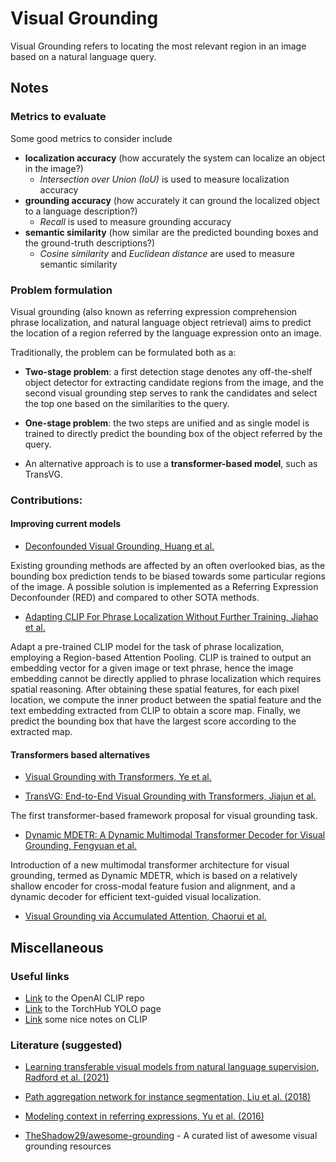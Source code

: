 # Visual Grounding

Visual Grounding refers to locating the most relevant region in an image based on a natural language query.

## Notes

### Metrics to evaluate

Some good metrics to consider include

- **localization accuracy** (how accurately the system can localize an object in the image?)
    - *Intersection over Union (IoU)* is used to measure localization accuracy
- **grounding accuracy** (how accurately it can ground the localized object to a language description?)
    - *Recall* is used to measure grounding accuracy
- **semantic similarity** (how similar are the predicted bounding boxes and the ground-truth descriptions?)
    - *Cosine similarity* and *Euclidean distance* are used to measure semantic similarity

### Problem formulation

Visual grounding (also known as referring expression comprehension phrase localization, and natural language object
retrieval) aims to predict the location of a region referred by the language expression onto an image.

Traditionally, the problem can be formulated both as a:

- **Two-stage problem**: a first detection stage denotes any off-the-shelf object detector for extracting candidate
  regions from the image, and the second visual grounding step serves to rank the candidates and select the top one
  based on
  the similarities to the query.
- **One-stage problem**: the two steps are unified and as single model is trained to directly predict the bounding box
  of the object referred by the query.


- An alternative approach is to use a **transformer-based model**, such as TransVG.

### Contributions:

#### Improving current models

- [Deconfounded Visual Grounding, Huang et al.](https://ink.library.smu.edu.sg/sis_research/7484/)

Existing grounding methods are affected by an often overlooked bias, as the bounding box prediction tends to be biased
towards some particular regions of the image. A possible solution is implemented as a Referring Expression
Deconfounder (RED) and compared to other SOTA methods.

- [Adapting CLIP For Phrase Localization Without Further Training, Jiahao et al.](http://arxiv.org/abs/2204.03647)

Adapt a pre-trained CLIP model for the task of phrase localization, employing a Region-based Attention Pooling. CLIP is
trained to output an embedding vector for a given image or text phrase, hence the image embedding cannot be directly
applied to phrase localization which requires spatial reasoning. After obtaining these spatial features, for each pixel
location, we compute the inner product between the spatial feature and the text embedding extracted from CLIP to obtain
a score map. Finally, we predict the bounding box that have the largest score according to the extracted map.

#### Transformers based alternatives

- [Visual Grounding with Transformers, Ye et al.](https://ieeexplore.ieee.org/document/9859880)

- [TransVG: End-to-End Visual Grounding with Transformers, Jiajun et al.](https://ieeexplore.ieee.org/document/9710016)

The first transformer-based framework proposal for visual grounding task.

- [Dynamic MDETR: A Dynamic Multimodal Transformer Decoder for Visual Grounding, Fengyuan et al.](https://arxiv.org/abs/2209.13959)

Introduction of a new multimodal transformer architecture for visual grounding, termed as Dynamic MDETR, which is based
on a relatively shallow encoder for cross-modal feature fusion and alignment, and a dynamic decoder for efficient
text-guided visual localization.

- [Visual Grounding via Accumulated Attention, Chaorui et al.](https://openaccess.thecvf.com/content_cvpr_2018/papers/Deng_Visual_Grounding_via_CVPR_2018_paper.pdf)

## Miscellaneous

### Useful links

- [Link](https://github.com/openai/CLIP) to the OpenAI CLIP repo
- [Link](https://pytorch.org/hub/ultralytics_yolov5/) to the TorchHub YOLO page
- [Link](https://github.com/halixness/understanding-CLIP) some nice notes on CLIP

### Literature (suggested)

- [Learning transferable visual models from natural language supervision, Radford et al. (2021)](http://proceedings.mlr.press/v139/radford21a/radford21a.pdf)

- [Path aggregation network for instance segmentation, Liu et al. (2018)](https://arxiv.org/abs/1803.01534)

- [Modeling context in referring expressions, Yu et al. (2016)](https://arxiv.org/abs/1608.00272)

- [TheShadow29/awesome-grounding](https://github.com/TheShadow29/awesome-grounding) - A curated list of awesome visual
  grounding resources
